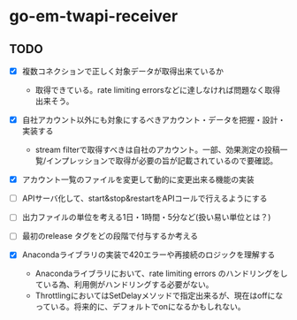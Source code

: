 # go-em-twapi-receiver

## TODO

* [x] 複数コネクションで正しく対象データが取得出来ているか
    * 取得できている。rate limiting errorsなどに達しなければ問題なく取得出来そう。
* [x] 自社アカウント以外にも対象にするべきアカウント・データを把握・設計・実装する
    * stream filterで取得すべきは自社のアカウント。一部、効果測定の投稿一覧/インプレッションで取得が必要の旨が記載されているので要確認。

* [x] アカウント一覧のファイルを変更して動的に変更出来る機能の実装
* [ ] APIサーバ化して、start&stop&restartをAPIコールで行えるようにする
* [ ] 出力ファイルの単位を考える1日・1時間・5分など(扱い易い単位とは？)

* [ ] 最初のrelease タグをどの段階で付与するか考える

* [x] Anacondaライブラリの実装で420エラーや再接続のロジックを理解する
    * Anacondaライブラリにおいて、rate limiting errors のハンドリングをしている為、利用側がハンドリングする必要がない。
    * ThrottlingにおいてはSetDelayメソッドで指定出来るが、現在はoffになっている。将来的に、デフォルトでonになるかもしれない。
